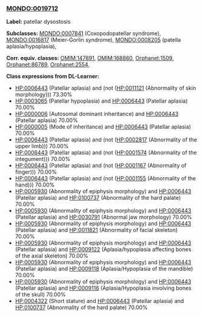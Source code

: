 
### [MONDO:0019712](http://purl.obolibrary.org/obo/MONDO_0019712)
**Label:** patellar dysostosis

**Subclasses:** [MONDO:0007841](http://purl.obolibrary.org/obo/MONDO_0007841) (Coxopodopatellar syndrome), [MONDO:0016817](http://purl.obolibrary.org/obo/MONDO_0016817) (Meier-Gorlin syndrome), [MONDO:0008205](http://purl.obolibrary.org/obo/MONDO_0008205) (patella aplasia/hypoplasia), 

**Corr. equiv. classes:** [OMIM:147891](http://purl.obolibrary.org/obo/OMIM_147891), [OMIM:168860](http://purl.obolibrary.org/obo/OMIM_168860), [Orphanet:1509](http://www.orpha.net/ORDO/Orphanet_1509), [Orphanet:86789](http://www.orpha.net/ORDO/Orphanet_86789), [Orphanet:2554](http://www.orpha.net/ORDO/Orphanet_2554), 

**Class expressions from DL-Learner:**

- [HP:0006443](http://purl.obolibrary.org/obo/HP_0006443) (Patellar aplasia) and (not ([HP:0011121](http://purl.obolibrary.org/obo/HP_0011121) (Abnormality of skin morphology))) 73.30%
- [HP:0003065](http://purl.obolibrary.org/obo/HP_0003065) (Patellar hypoplasia) and [HP:0006443](http://purl.obolibrary.org/obo/HP_0006443) (Patellar aplasia) 70.00%
- [HP:0000006](http://purl.obolibrary.org/obo/HP_0000006) (Autosomal dominant inheritance) and [HP:0006443](http://purl.obolibrary.org/obo/HP_0006443) (Patellar aplasia) 70.00%
- [HP:0000005](http://purl.obolibrary.org/obo/HP_0000005) (Mode of inheritance) and [HP:0006443](http://purl.obolibrary.org/obo/HP_0006443) (Patellar aplasia) 70.00%
- [HP:0006443](http://purl.obolibrary.org/obo/HP_0006443) (Patellar aplasia) and (not ([HP:0002817](http://purl.obolibrary.org/obo/HP_0002817) (Abnormality of the upper limb))) 70.00%
- [HP:0006443](http://purl.obolibrary.org/obo/HP_0006443) (Patellar aplasia) and (not ([HP:0001574](http://purl.obolibrary.org/obo/HP_0001574) (Abnormality of the integument))) 70.00%
- [HP:0006443](http://purl.obolibrary.org/obo/HP_0006443) (Patellar aplasia) and (not ([HP:0001167](http://purl.obolibrary.org/obo/HP_0001167) (Abnormality of finger))) 70.00%
- [HP:0006443](http://purl.obolibrary.org/obo/HP_0006443) (Patellar aplasia) and (not ([HP:0001155](http://purl.obolibrary.org/obo/HP_0001155) (Abnormality of the hand))) 70.00%
- [HP:0005930](http://purl.obolibrary.org/obo/HP_0005930) (Abnormality of epiphysis morphology) and [HP:0006443](http://purl.obolibrary.org/obo/HP_0006443) (Patellar aplasia) and [HP:0100737](http://purl.obolibrary.org/obo/HP_0100737) (Abnormality of the hard palate) 70.00%
- [HP:0005930](http://purl.obolibrary.org/obo/HP_0005930) (Abnormality of epiphysis morphology) and [HP:0006443](http://purl.obolibrary.org/obo/HP_0006443) (Patellar aplasia) and [HP:0030791](http://purl.obolibrary.org/obo/HP_0030791) (Abnormal jaw morphology) 70.00%
- [HP:0005930](http://purl.obolibrary.org/obo/HP_0005930) (Abnormality of epiphysis morphology) and [HP:0006443](http://purl.obolibrary.org/obo/HP_0006443) (Patellar aplasia) and [HP:0011821](http://purl.obolibrary.org/obo/HP_0011821) (Abnormality of facial skeleton) 70.00%
- [HP:0005930](http://purl.obolibrary.org/obo/HP_0005930) (Abnormality of epiphysis morphology) and [HP:0006443](http://purl.obolibrary.org/obo/HP_0006443) (Patellar aplasia) and [HP:0009122](http://purl.obolibrary.org/obo/HP_0009122) (Aplasia/hypoplasia affecting bones of the axial skeleton) 70.00%
- [HP:0005930](http://purl.obolibrary.org/obo/HP_0005930) (Abnormality of epiphysis morphology) and [HP:0006443](http://purl.obolibrary.org/obo/HP_0006443) (Patellar aplasia) and [HP:0009118](http://purl.obolibrary.org/obo/HP_0009118) (Aplasia/Hypoplasia of the mandible) 70.00%
- [HP:0005930](http://purl.obolibrary.org/obo/HP_0005930) (Abnormality of epiphysis morphology) and [HP:0006443](http://purl.obolibrary.org/obo/HP_0006443) (Patellar aplasia) and [HP:0009116](http://purl.obolibrary.org/obo/HP_0009116) (Aplasia/Hypoplasia involving bones of the skull) 70.00%
- [HP:0004322](http://purl.obolibrary.org/obo/HP_0004322) (Short stature) and [HP:0006443](http://purl.obolibrary.org/obo/HP_0006443) (Patellar aplasia) and [HP:0100737](http://purl.obolibrary.org/obo/HP_0100737) (Abnormality of the hard palate) 70.00%


